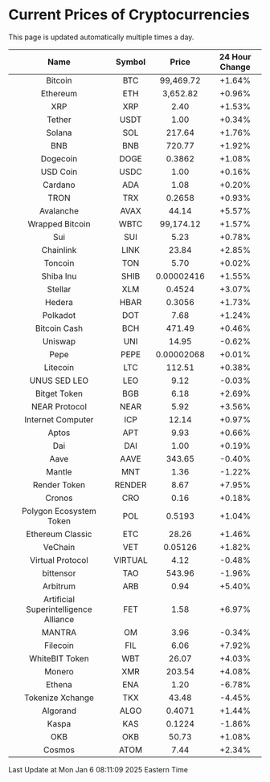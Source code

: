 # Current Prices of Cryptocurrencies
This page is updated automatically multiple times a day.

| Name | Symbol | Price | 24 Hour Change |
| :---: |:---:| :---: | :---: |
| Bitcoin | BTC | 99,469.72 | +1.64% |
| Ethereum | ETH | 3,652.82 | +0.96% |
| XRP | XRP | 2.40 | +1.53% |
| Tether | USDT | 1.00 | +0.34% |
| Solana | SOL | 217.64 | +1.76% |
| BNB | BNB | 720.77 | +1.92% |
| Dogecoin | DOGE | 0.3862 | +1.08% |
| USD Coin | USDC | 1.00 | +0.16% |
| Cardano | ADA | 1.08 | +0.20% |
| TRON | TRX | 0.2658 | +0.93% |
| Avalanche | AVAX | 44.14 | +5.57% |
| Wrapped Bitcoin | WBTC | 99,174.12 | +1.57% |
| Sui | SUI | 5.23 | +0.78% |
| Chainlink | LINK | 23.84 | +2.85% |
| Toncoin | TON | 5.70 | +0.02% |
| Shiba Inu | SHIB | 0.00002416 | +1.55% |
| Stellar | XLM | 0.4524 | +3.07% |
| Hedera | HBAR | 0.3056 | +1.73% |
| Polkadot | DOT | 7.68 | +1.24% |
| Bitcoin Cash | BCH | 471.49 | +0.46% |
| Uniswap | UNI | 14.95 | -0.62% |
| Pepe | PEPE | 0.00002068 | +0.01% |
| Litecoin | LTC | 112.51 | +0.38% |
| UNUS SED LEO | LEO | 9.12 | -0.03% |
| Bitget Token | BGB | 6.18 | +2.69% |
| NEAR Protocol | NEAR | 5.92 | +3.56% |
| Internet Computer | ICP | 12.14 | +0.97% |
| Aptos | APT | 9.93 | +0.66% |
| Dai | DAI | 1.00 | +0.19% |
| Aave | AAVE | 343.65 | -0.40% |
| Mantle | MNT | 1.36 | -1.22% |
| Render Token | RENDER | 8.67 | +7.95% |
| Cronos | CRO | 0.16 | +0.18% |
| Polygon Ecosystem Token | POL | 0.5193 | +1.04% |
| Ethereum Classic | ETC | 28.26 | +1.46% |
| VeChain | VET | 0.05126 | +1.82% |
| Virtual Protocol | VIRTUAL | 4.12 | -0.48% |
| bittensor | TAO | 543.96 | -1.96% |
| Arbitrum | ARB | 0.94 | +5.40% |
| Artificial Superintelligence Alliance | FET | 1.58 | +6.97% |
| MANTRA | OM | 3.96 | -0.34% |
| Filecoin | FIL | 6.06 | +7.92% |
| WhiteBIT Token | WBT | 26.07 | +4.03% |
| Monero | XMR | 203.54 | +4.08% |
| Ethena | ENA | 1.20 | -6.78% |
| Tokenize Xchange | TKX | 43.48 | -4.45% |
| Algorand | ALGO | 0.4071 | +1.44% |
| Kaspa | KAS | 0.1224 | -1.86% |
| OKB | OKB | 50.73 | +1.08% |
| Cosmos | ATOM | 7.44 | +2.34% |

Last Update at Mon Jan  6 08:11:09 2025 Eastern Time